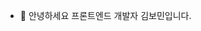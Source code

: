 - 👋 안녕하세요 프론트엔드 개발자 김보민입니다.

<!---
bomin0830/bomin0830 is a ✨ special ✨ repository because its `README.md` (this file) appears on your GitHub profile.
You can click the Preview link to take a look at your changes.
--->
